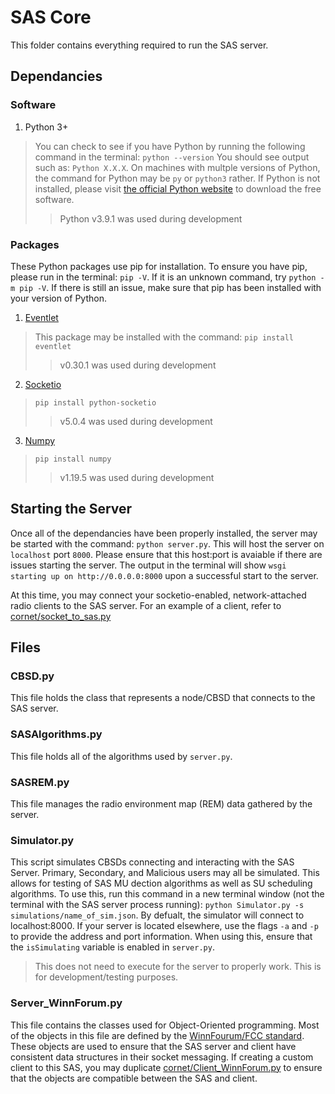 # SAS Core
This folder contains everything required to run the SAS server. 

## Dependancies
### Software

 1. Python 3+
 > You can check to see if you have Python by running the following command in the terminal: `python --version` You should see output such as: `Python X.X.X`. On machines with multple versions of Python, the command for Python may be `py` or `python3` rather. If Python is not installed, please visit [the official Python website](http://https://www.python.org/downloads/ "the official Python website") to download the free software.
 >> Python v3.9.1 was used during development

### Packages
These Python packages use pip for installation. To ensure you have pip, please run in the terminal: ``pip -V``. If it is an unknown command, try ``python -m pip -V``. If there is still an issue, make sure that pip has been installed with your version of Python.

 1. [Eventlet](https://pypi.org/project/eventlet/ "Eventlet")
 > This package may be installed with the command: ``pip install eventlet``
 >> v0.30.1 was used during development

 2. [Socketio](https://pypi.org/project/python-socketio/ "Socketio")
 > ``pip install python-socketio``
 >> v5.0.4 was used during development

 3. [Numpy](https://pypi.org/project/numpy/ "Numpy")
 > ``pip install numpy``
 >> v1.19.5 was used during development
 
## Starting the Server
Once all of the dependancies have been properly installed, the server may be started with the command: ``python server.py``. This will host the server on `localhost` port `8000`. Please ensure that this host:port is avaiable if there are issues starting the server. The output in the terminal will show ``wsgi starting up on http://0.0.0.0:8000`` upon a successful start to the server.

At this time, you may connect your socketio-enabled, network-attached radio clients to the SAS server. For an example of a client, refer to [cornet/socket_to_sas.py](https://github.com/vtwireless/SAS/blob/main/cornet/socket_to_sas.py "cornet/socket_to_sas.py")

## Files
### CBSD.py
This file holds the class that represents a node/CBSD that connects to the SAS server. 

### SASAlgorithms.py
This file holds all of the algorithms used by ``server.py``.

### SASREM.py
This file manages the radio environment map (REM) data gathered by the server.

### Simulator.py
This script simulates CBSDs connecting and interacting with the SAS Server. Primary, Secondary, and Malicious users may all be simulated. This allows for testing of SAS MU dection algorithms as well as SU scheduling algorithms. To use this, run this command in a new terminal window (not the terminal with the SAS server process running): ``python Simulator.py -s simulations/name_of_sim.json``. By defualt, the simulator will connect to localhost:8000. If your server is located elsewhere, use the flags ``-a`` and ``-p`` to provide the address and port information. When using this, ensure that the `isSimulating`  variable is enabled in ``server.py``.

> This does not need to execute for the server to properly work. This is for development/testing purposes.

### Server_WinnForum.py
This file contains the classes used for Object-Oriented programming. Most of the objects in this file are defined by the [WinnFourum/FCC standard](https://winnf.memberclicks.net/assets/CBRS/WINNF-TS-0016.pdf "WinnFourum/FCC standard"). These objects are used to ensure that the SAS server and client have consistent data structures in their socket messaging. If creating a custom client to this SAS, you may duplicate [cornet/Client_WinnForum.py](https://github.com/vtwireless/SAS/blob/main/cornet/Client_WinnForum.py "cornet/Client_WinnForum.py") to ensure that the objects are compatible between the SAS and client.
